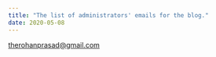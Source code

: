 ```yaml
---
title: "The list of administrators' emails for the blog."
date: 2020-05-08
---
```


therohanprasad@gmail.com
